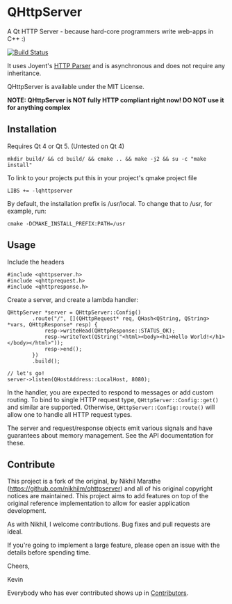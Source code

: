 QHttpServer
===========

A Qt HTTP Server - because hard-core programmers write web-apps in C++ :)

[![Build Status](https://travis-ci.org/Nava2/qhttpserver.svg)](https://travis-ci.org/Nava2/qhttpserver)

It uses Joyent's [HTTP Parser](http://github.com/joyent/http-parser) and is asynchronous and does not require any inheritance.

QHttpServer is available under the MIT License.

**NOTE: QHttpServer is NOT fully HTTP compliant right now! DO NOT use it for
anything complex**

Installation
------------

Requires Qt 4 or Qt 5. (Untested on Qt 4)

    mkdir build/ && cd build/ && cmake .. && make -j2 && su -c "make install"

To link to your projects put this in your project's qmake project file

    LIBS += -lqhttpserver

By default, the installation prefix is /usr/local. To change that to /usr,
for example, run:

    cmake -DCMAKE_INSTALL_PREFIX:PATH=/usr

Usage
-----

Include the headers

    #include <qhttpserver.h>
    #include <qhttprequest.h>
    #include <qhttpresponse.h>

Create a server, and create a lambda handler:

    QHttpServer *server = QHttpServer::Config()
    		.route("/", [](QHttpRequest* req, QHash<QString, QString> *vars, QHttpResponse* resp) {
    		    resp->writeHead(QHttpResponse::STATUS_OK);
    		    resp->writeText(QString("<html><body><h1>Hello World!</h1></body></html>"));
    		    resp->end();
    		})
    		.build();
        
    // let's go!
    server->listen(QHostAddress::LocalHost, 8080);

In the handler, you are expected to respond to messages or add custom routing. 
To bind to single HTTP request type, `QHttpServer::Config::get()` and similar
are supported. Otherwise, `QHttpServer::Config::route()` will allow one to 
handle all HTTP request types. 

The server and request/response objects emit various signals
and have guarantees about memory management. See the API documentation for
these.

Contribute
----------

This project is a fork of the original, by Nikhil Marathe 
(https://github.com/nikhilm/qhttpserver) and all of his original copyright 
notices are maintained. This project aims to add features on top of the 
original reference implementation to allow for easier application development. 

As with Nikhil, I welcome contributions. Bug fixes and pull requests are ideal.

If you're going to implement a large feature, please open an issue with the details before spending time. 

Cheers,

Kevin

Everybody who has ever contributed shows up in [Contributors](https://github.com/Nava2/qhttpserver/graphs/contributors).


